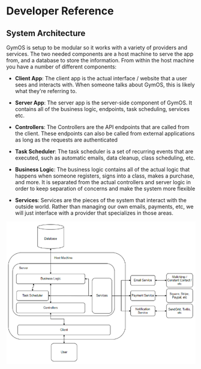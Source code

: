 # Developer Reference

## System Architecture

GymOS is setup to be modular so it works with a variety of providers and 
services. The two needed components are a host machine to serve the app from, 
and a database to store the information. From within the host machine you have 
a number of different components:

- **Client App**: The client app is the actual interface / website that a user 
sees and interacts with. When someone talks about GymOS, this is likely what 
they're referring to.

- **Server App**: The server app is the server-side component of GymOS. It 
contains all of the business logic, endpoints, task scheduling, services etc.

- **Controllers**: The Controllers are the API endpoints that are called from 
the client. These endpoints can also be called from external applications as 
long as the requests are authenticated

- **Task Scheduler**: The task scheduler is a set of recurring events that are 
executed, such as automatic emails, data cleanup, class scheduling, etc.

- **Business Logic**: The business logic contains all of the actual logic that 
happens when someone registers, signs into a class, makes a purchase, and more. 
It is separated from the actual controllers and server logic in order to keep 
separation of concerns and make the system more flexible

- **Services**: Services are the pieces of the system that interact with the 
outside world. Rather than managing our own emails, payments, etc, we will just 
interface with a provider that specializes in those areas.

![GymOS Architecture](img/Architecture.PNG)
